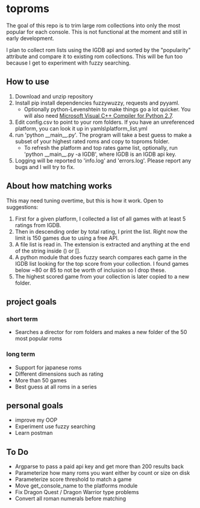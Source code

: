 # toproms
The goal of this repo is to trim large rom collections into only the most 
popular for each console. This is not functional at the moment and still in early development.

I plan to collect rom lists using the IGDB api and sorted by the "popularity"
attribute and compare it to existing rom collections. This will be fun too
because I get to experiment with fuzzy searching.

## How to use
1. Download and unzip repository
2. Install pip install dependencies fuzzywuzzy, requests and pyyaml.
    * Optionally python-Levenshtein to make things go a lot quicker. You will also need [Microsoft Visual C++ Compiler for Python 2.7](http://aka.ms/vcpython27).
3. Edit config.csv to point to your rom folders. If you have an unreferenced platform, you can look it up in yamls\platform_list.yml
4. run 'python \_\_main__.py'. The program will take a best guess to make a subset of your highest rated roms and copy to toproms folder.
    * To refresh the platform and top rates game list, optionally, run 'python \_\_main__.py -a IGDB', where IGDB is an IGDB api key.
5. Logging will be reported to 'info.log' and 'errors.log'. Please report any bugs and I will try to fix.

## About how matching works
This may need tuning overtime, but this is how it work. Open to suggestions:

1. First for a given platform, I collected a list of all games with at least 5 ratings from IGDB.
2. Then in descending order by total rating, I print the list. Right now the limit is 150 games due to using a free API.
3. A file list is read in. The extension is extracted and anything at the end of the string inside () or [].
4. A python module that does fuzzy search compares each game in the IGDB list looking for the top score from your collection.
    I found games below ~80 or 85 to not be worth of inclusion so I drop these.
5. The highest scored game from your collection is later copied to a new folder.

## project goals
### short term
- Searches a director for rom folders and makes a new folder of the 50 most popular roms


### long term
- Support for japanese roms
- Different dimensions such as rating
- More than 50 games
- Best guess at all roms in a series


## personal goals
- improve my OOP
- Experiment use fuzzy searching
- Learn postman


## To Do
- Argparse to pass a paid api key and get more than 200 results back
- Parameterize how many roms you want either by count or size on disk
- Parameterize score threshold to match a game
- Move get_console_name to the platforms module 
- Fix Dragon Quest / Dragon Warrior type problems
- Convert all roman numerals before matching
